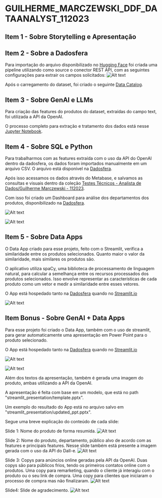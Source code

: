 # GUILHERME_MARCZEWSKI_DDF_DATAANALYST_112023

## Item 1 - Sobre Storytelling e Apresentação

## Item  2 - Sobre a Dadosfera

Para importação do arquivo disponibilizado no [Hugging Face](https://huggingface.co/datasets/spacemanidol/product-search-corpus/viewer/default/train?row=0) foi criada uma pipeline utilizando como source o conector REST API, com as seguintes configurações para extrair os campos solicitados:
![Alt text](img/pipeline-config.png)

Após o carregamento do dataset, foi criado o seguinte [Data Catalog](https://app.dadosfera.ai/en-US/catalog/data-assets/42d36163-e861-4b6a-aa94-d8144fbb6414).

## Item 3 - Sobre GenAI e LLMs

Para criação das features do produtos do dataset, extraídas do campo text, foi utilizada a API da OpenAI.

O processo completo para extração e tratamento dos dados está nesse [Jupyter Notebook](https://github.com/guimarczewski/GUILHERME_MARCZEWSKI_DDF_DATAANALYST_112023/blob/main/spacemanidol_product_search_corpus.ipynb).

## Item  4 - Sobre SQL e Python

Para trabalharmos com as features extraída com o uso da API do OpenAI dentro da dadosfera, os dados foram importados manualmente em um arquivo CSV. O arquivo está disponível na [Dadosfera](https://app.dadosfera.ai/en-US/collect/import-files/90d671f3-2370-4dee-bf19-6a091df354d7).

Após isso acessamos os dados através do Metabase, e salvamos as consultas e visuais dentro da coleção [Testes Técnicos - Analista de Dados/Guilherme Marczewski - 112023](https://metabase-treinamentos.dadosfera.ai/collection/290-guilherme-marczewski-112023).

Com isso foi criado um Dashboard para análise dos departamentos dos produtos, disponibilizado na
[Dadosfera](https://metabase-treinamentos.dadosfera.ai/dashboard/66-product-search-corpus).

![Alt text](img/dashboard_query.png)

![Alt text](img/dashboard.png)

## Item  5 - Sobre Data Apps

O Data App criado para esse projeto, feito com o Streamlit, verifica a similaridade entre os produtos selecionados. Quanto maior o valor da similaridade, mais similares os produtos são.

O aplicativo utiliza spaCy, uma biblioteca de processamento de linguagem natural, para calcular a semelhança entre os recursos processados dos produtos selecionados. Isso envolve representar as características de cada produto como um vetor e medir a similaridade entre esses vetores.

O App está hospedado tanto na [Dadosfera](https://app-intelligence-treinamentos.dadosfera.ai/pbp-service-streamlit-c14c6038-7d28-48f094bd0f19-ee8b-4021_8501/) quando no [Streamlit.io](https://similarity-ddfr.streamlit.app/)


![Alt text](img/similarity.png)

## Item Bonus - Sobre GenAI + Data Apps

Para esse projeto foi criado o Data App, também com o uso de streamlit, para gerar automaticamente uma apresentação em Power Point para o produto selecionado.

O App está hospedado tanto na [Dadosfera](https://app-intelligence-treinamentos.dadosfera.ai/pbp-service-streamlit-bfc86fce-0023-42efc92cc443-7e43-4dc5_8501/) quando no [Streamlit.io](https://generate-presentation.streamlit.app/)

![Alt text](img/present_1.png)

![Alt text](img/present_2.png)


Além dos textos da apresentação, também é gerada uma imagem do produto, ambas utilizando a API da OpenAI.

A apresentação é feita com base em um modelo, que está no path "streamlit_presentation/template.pptx".

Um exemplo do resultado do App está no arquivo salvo em "streamlit_presentation/updated_ppt.pptx".

Segue uma breve explicação do conteúdo de cada slide:

Slide 1: Nome do produto de forma resumida.
![Alt text](img/slide0.png)

Slide 2: Nome do produto, departamento, público alvo de acordo com as features e principais features.
Nesse slide também está presente a imagem gerada com o uso da API do Dall-e.
![Alt text](img/slide1.png)

Slide 3: Copys para anúncios online geradas pela API da OpenAI. Duas copys são para públicos frios, tendo os primeiros contatos online com o produtos. Uma copy para remarketing, quando o cliente já interagiu com o produto ou o seu link de compra. Uma copy para clientes que iniciaram o processo de compra mas não finalizaram.
![Alt text](img/slide2.png)

Slide4: Slide de agradecimento.
![Alt text](img/slide3.png)
